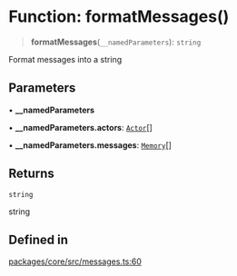 # Function: formatMessages()

> **formatMessages**(`__namedParameters`): `string`

Format messages into a string

## Parameters

• **\_\_namedParameters**

• **\_\_namedParameters.actors**: [`Actor`](../interfaces/Actor.md)[]

• **\_\_namedParameters.messages**: [`Memory`](../interfaces/Memory.md)[]

## Returns

`string`

string

## Defined in

[packages/core/src/messages.ts:60](https://github.com/okcashpro/okai/blob/7fcf54e7fb2ba027d110afcc319c0b01b3f181dc/packages/core/src/messages.ts#L60)
